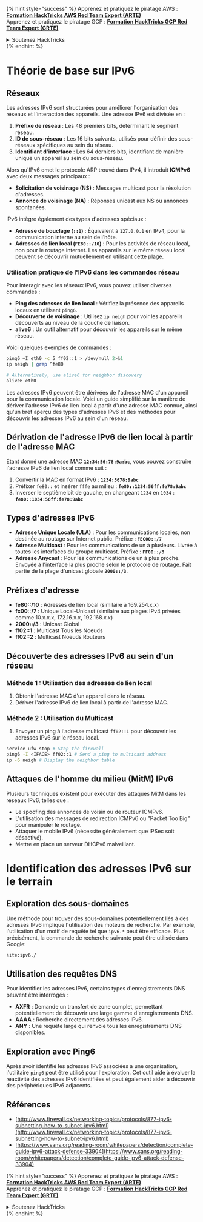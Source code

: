 {% hint style="success" %}
Apprenez et pratiquez le piratage AWS :<img src="/.gitbook/assets/arte.png" alt="" data-size="line">[**Formation HackTricks AWS Red Team Expert (ARTE)**](https://training.hacktricks.xyz/courses/arte)<img src="/.gitbook/assets/arte.png" alt="" data-size="line">\
Apprenez et pratiquez le piratage GCP : <img src="/.gitbook/assets/grte.png" alt="" data-size="line">[**Formation HackTricks GCP Red Team Expert (GRTE)**<img src="/.gitbook/assets/grte.png" alt="" data-size="line">](https://training.hacktricks.xyz/courses/grte)

<details>

<summary>Soutenez HackTricks</summary>

* Consultez les [**plans d'abonnement**](https://github.com/sponsors/carlospolop)!
* **Rejoignez le** 💬 [**groupe Discord**](https://discord.gg/hRep4RUj7f) ou le [**groupe Telegram**](https://t.me/peass) ou **suivez-nous** sur **Twitter** 🐦 [**@hacktricks\_live**](https://twitter.com/hacktricks\_live)**.**
* **Partagez des astuces de piratage en soumettant des PR aux** [**HackTricks**](https://github.com/carlospolop/hacktricks) et [**HackTricks Cloud**](https://github.com/carlospolop/hacktricks-cloud) github repos.

</details>
{% endhint %}


# Théorie de base sur IPv6

## Réseaux

Les adresses IPv6 sont structurées pour améliorer l'organisation des réseaux et l'interaction des appareils. Une adresse IPv6 est divisée en :

1. **Préfixe de réseau** : Les 48 premiers bits, déterminant le segment réseau.
2. **ID de sous-réseau** : Les 16 bits suivants, utilisés pour définir des sous-réseaux spécifiques au sein du réseau.
3. **Identifiant d'interface** : Les 64 derniers bits, identifiant de manière unique un appareil au sein du sous-réseau.

Alors qu'IPv6 omet le protocole ARP trouvé dans IPv4, il introduit **ICMPv6** avec deux messages principaux :
- **Solicitation de voisinage (NS)** : Messages multicast pour la résolution d'adresses.
- **Annonce de voisinage (NA)** : Réponses unicast aux NS ou annonces spontanées.

IPv6 intègre également des types d'adresses spéciaux :
- **Adresse de bouclage (`::1`)** : Équivalent à `127.0.0.1` en IPv4, pour la communication interne au sein de l'hôte.
- **Adresses de lien local (`FE80::/10`)** : Pour les activités de réseau local, non pour le routage internet. Les appareils sur le même réseau local peuvent se découvrir mutuellement en utilisant cette plage.

### Utilisation pratique de l'IPv6 dans les commandes réseau

Pour interagir avec les réseaux IPv6, vous pouvez utiliser diverses commandes :
- **Ping des adresses de lien local** : Vérifiez la présence des appareils locaux en utilisant `ping6`.
- **Découverte de voisinage** : Utilisez `ip neigh` pour voir les appareils découverts au niveau de la couche de liaison.
- **alive6** : Un outil alternatif pour découvrir les appareils sur le même réseau.

Voici quelques exemples de commandes :
```bash
ping6 –I eth0 -c 5 ff02::1 > /dev/null 2>&1
ip neigh | grep ^fe80

# Alternatively, use alive6 for neighbor discovery
alive6 eth0
```
Les adresses IPv6 peuvent être dérivées de l'adresse MAC d'un appareil pour la communication locale. Voici un guide simplifié sur la manière de dériver l'adresse IPv6 de lien local à partir d'une adresse MAC connue, ainsi qu'un bref aperçu des types d'adresses IPv6 et des méthodes pour découvrir les adresses IPv6 au sein d'un réseau.

## **Dérivation de l'adresse IPv6 de lien local à partir de l'adresse MAC**

Étant donné une adresse MAC **`12:34:56:78:9a:bc`**, vous pouvez construire l'adresse IPv6 de lien local comme suit :

1. Convertir la MAC en format IPv6 : **`1234:5678:9abc`**
2. Préfixer `fe80::` et insérer `fffe` au milieu : **`fe80::1234:56ff:fe78:9abc`**
3. Inverser le septième bit de gauche, en changeant `1234` en `1034` : **`fe80::1034:56ff:fe78:9abc`**

## **Types d'adresses IPv6**

- **Adresse Unique Locale (ULA)** : Pour les communications locales, non destinée au routage sur Internet public. Préfixe : **`FEC00::/7`**
- **Adresse Multicast** : Pour les communications de un à plusieurs. Livrée à toutes les interfaces du groupe multicast. Préfixe : **`FF00::/8`**
- **Adresse Anycast** : Pour les communications de un à plus proche. Envoyée à l'interface la plus proche selon le protocole de routage. Fait partie de la plage d'unicast globale **`2000::/3`**.

## **Préfixes d'adresse**
- **fe80::/10** : Adresses de lien local (similaire à 169.254.x.x)
- **fc00::/7** : Unique Local-Unicast (similaire aux plages IPv4 privées comme 10.x.x.x, 172.16.x.x, 192.168.x.x)
- **2000::/3** : Unicast Global
- **ff02::1** : Multicast Tous les Noeuds
- **ff02::2** : Multicast Noeuds Routeurs

## **Découverte des adresses IPv6 au sein d'un réseau**

### Méthode 1 : Utilisation des adresses de lien local
1. Obtenir l'adresse MAC d'un appareil dans le réseau.
2. Dériver l'adresse IPv6 de lien local à partir de l'adresse MAC.

### Méthode 2 : Utilisation du Multicast
1. Envoyer un ping à l'adresse multicast `ff02::1` pour découvrir les adresses IPv6 sur le réseau local.
```bash
service ufw stop # Stop the firewall
ping6 -I <IFACE> ff02::1 # Send a ping to multicast address
ip -6 neigh # Display the neighbor table
```
## Attaques de l'homme du milieu (MitM) IPv6
Plusieurs techniques existent pour exécuter des attaques MitM dans les réseaux IPv6, telles que :

- Le spoofing des annonces de voisin ou de routeur ICMPv6.
- L'utilisation des messages de redirection ICMPv6 ou "Packet Too Big" pour manipuler le routage.
- Attaquer le mobile IPv6 (nécessite généralement que IPSec soit désactivé).
- Mettre en place un serveur DHCPv6 malveillant.


# Identification des adresses IPv6 sur le terrain

## Exploration des sous-domaines
Une méthode pour trouver des sous-domaines potentiellement liés à des adresses IPv6 implique l'utilisation des moteurs de recherche. Par exemple, l'utilisation d'un motif de requête tel que `ipv6.*` peut être efficace. Plus précisément, la commande de recherche suivante peut être utilisée dans Google:
```bash
site:ipv6./
```
## Utilisation des requêtes DNS
Pour identifier les adresses IPv6, certains types d'enregistrements DNS peuvent être interrogés :
- **AXFR** : Demande un transfert de zone complet, permettant potentiellement de découvrir une large gamme d'enregistrements DNS.
- **AAAA** : Recherche directement des adresses IPv6.
- **ANY** : Une requête large qui renvoie tous les enregistrements DNS disponibles.

## Exploration avec Ping6
Après avoir identifié les adresses IPv6 associées à une organisation, l'utilitaire `ping6` peut être utilisé pour l'exploration. Cet outil aide à évaluer la réactivité des adresses IPv6 identifiées et peut également aider à découvrir des périphériques IPv6 adjacents.


## Références

* [http://www.firewall.cx/networking-topics/protocols/877-ipv6-subnetting-how-to-subnet-ipv6.html](http://www.firewall.cx/networking-topics/protocols/877-ipv6-subnetting-how-to-subnet-ipv6.html)
* [https://www.sans.org/reading-room/whitepapers/detection/complete-guide-ipv6-attack-defense-33904](https://www.sans.org/reading-room/whitepapers/detection/complete-guide-ipv6-attack-defense-33904)


{% hint style="success" %}
Apprenez et pratiquez le piratage AWS :<img src="/.gitbook/assets/arte.png" alt="" data-size="line">[**Formation HackTricks AWS Red Team Expert (ARTE)**](https://training.hacktricks.xyz/courses/arte)<img src="/.gitbook/assets/arte.png" alt="" data-size="line">\
Apprenez et pratiquez le piratage GCP : <img src="/.gitbook/assets/grte.png" alt="" data-size="line">[**Formation HackTricks GCP Red Team Expert (GRTE)**<img src="/.gitbook/assets/grte.png" alt="" data-size="line">](https://training.hacktricks.xyz/courses/grte)

<details>

<summary>Soutenez HackTricks</summary>

* Consultez les [**plans d'abonnement**](https://github.com/sponsors/carlospolop)!
* **Rejoignez le** 💬 [**groupe Discord**](https://discord.gg/hRep4RUj7f) ou le [**groupe Telegram**](https://t.me/peass) ou **suivez-nous** sur **Twitter** 🐦 [**@hacktricks\_live**](https://twitter.com/hacktricks\_live)**.**
* **Partagez des astuces de piratage en soumettant des PR aux** [**HackTricks**](https://github.com/carlospolop/hacktricks) et [**HackTricks Cloud**](https://github.com/carlospolop/hacktricks-cloud) github repos.

</details>
{% endhint %}
